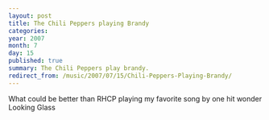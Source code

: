 ```yaml
---
layout: post
title: The Chili Peppers playing Brandy
categories:
year: 2007
month: 7
day: 15
published: true
summary: The Chili Peppers play brandy.
redirect_from: /music/2007/07/15/Chili-Peppers-Playing-Brandy/
---
```


What could be better than RHCP playing my favorite song by one hit wonder Looking Glass

<object height="350" width="425">
  <param name="movie" value="//www.youtube.com/v/EMzA0g28Ue4"></param>
  <param name="wmode" value="transparent"></param>
  <embed src="//www.youtube.com/v/EMzA0g28Ue4" type="application/x-shockwave-flash" wmode="transparent" width="425" height="350"></embed>
</object>
